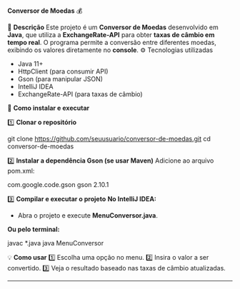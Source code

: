 **Conversor de Moedas** 💰

📌 **Descrição**
Este projeto é um **Conversor de Moedas** desenvolvido em **Java**, que utiliza a **ExchangeRate-API** para obter **taxas de câmbio em tempo real**. O programa permite a conversão entre diferentes moedas, exibindo os valores diretamente no **console**.
⚙️ Tecnologias utilizadas
- Java 11+
- HttpClient (para consumir API)
- Gson (para manipular JSON)
- IntelliJ IDEA
- ExchangeRate-API (para taxas de câmbio)

🚀 **Como instalar e executar**

1️⃣ **Clonar o repositório**

git clone https://github.com/seuusuario/conversor-de-moedas.git
cd conversor-de-moedas


2️⃣ **Instalar a dependência Gson (se usar Maven)**
Adicione ao arquivo pom.xml:

<dependencies>
    <dependency>
        <groupId>com.google.code.gson</groupId>
        <artifactId>gson</artifactId>
        <version>2.10.1</version>
    </dependency>
</dependencies>


3️⃣ **Compilar e executar o projeto**
**No IntelliJ IDEA:**

- Abra o projeto e execute **MenuConversor.java**.

**Ou pelo terminal:**

javac *.java
java MenuConversor



💡 **Como usar**
1️⃣ Escolha uma opção no menu.
2️⃣ Insira o valor a ser convertido.
3️⃣ Veja o resultado baseado nas taxas de câmbio atualizadas.
********************************************


